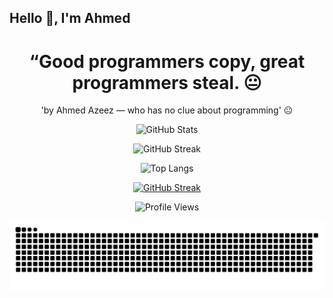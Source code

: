 ## Hello 👋, I'm Ahmed

<div align="center">

# “Good programmers copy, great programmers steal. 😐
'by Ahmed Azeez — who has no clue about programming' 😐
</div>
<div align="center">
  
![GitHub Stats](https://github-readme-stats.vercel.app/api?username=mscaz&show_icons=true&theme=dark)

![GitHub Streak](https://github-readme-streak-stats.herokuapp.com/?user=mscaz&theme=dark)

![Top Langs](https://github-readme-stats.vercel.app/api/top-langs/?username=mscaz&layout=compact&theme=dark)

[![GitHub Streak](https://github-readme-streak-stats.herokuapp.com/?user=mscaz)](https://git.io/streak-stats)

![Profile Views](https://komarev.com/ghpvc/?username=mscaz&color=blue)

![Snake animation](https://raw.githubusercontent.com/mscaz/mscaz/output/github-snake.svg)

</div>
